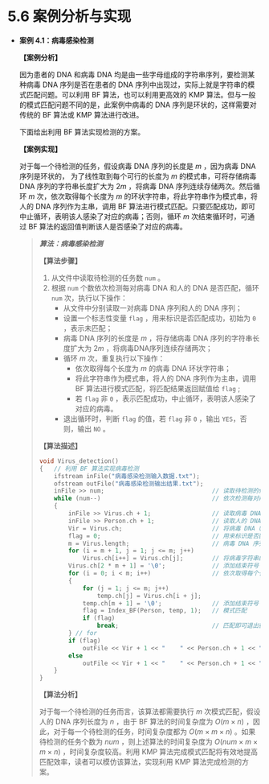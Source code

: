 # 5.6 案例分析与实现

- **案例 4.1：病毒感染检测**
  
  **【案例分析】**
  
  因为患者的 DNA 和病毒 DNA 均是由一些字母组成的字符串序列，要检测某种病毒 DNA 序列是否在患者的 DNA 序列中出现过，实际上就是字符串的模式匹配问题。可以利用 BF 算法，也可以利用更高效的 KMP 算法。但与一般的模式匹配问题不同的是，此案例中病毒的 DNA 序列是环状的，这样需要对传统的 BF 算法或 KMP 算法进行改进。
  
  下面给出利用 BF 算法实现检测的方案。
  
  **【案例实现】**
  
  对于每一个待检测的任务，假设病毒 DNA 序列的长度是 $m$ ，因为病毒 DNA 序列是环状的， 为了线性取到每个可行的长度为 $m$ 的模式串，可将存储病毒 DNA 序列的字符串长度扩大为 $2m$ ，将病毒 DNA 序列连续存储两次。然后循环 $m$ 次，依次取得每个长度为 $m$ 的环状字符串，将此字符串作为模式串，将人的 DNA 序列作为主串，调用 BF 算法进行模式匹配。只要匹配成功，即可中止循环，表明该人感染了对应的病毒；否则，循环 $m$ 次结束循环时，可通过 BF 算法的返回值判断该人是否感染了对应的病毒。
  
  > ***算法：病毒感染检测***
  > 
  > **【算法步骤】**
  > 
  > 1. 从文件中读取待检测的任务数 `num` 。
  > 2. 根据 `num` 个数依次检测每对病毒 DNA 和人的 DNA 是否匹配，循环 `num` 次，执行以下操作：
  >    - 从文件中分别读取一对病毒 DNA 序列和人的 DNA 序列；
  >    - 设置一个标志性变量 `flag` ，用来标识是否匹配成功，初始为 `0` ，表示未匹配；
  >    - 病毒 DNA 序列的长度是 $m$ ，将存储病毒 DNA 序列的字符串长度扩大为 $2m$ ，将病毒DNA序列连续存储两次；
  >    - 循环 $m$ 次，重复执行以下操作：
  >      - 依次取得每个长度为 $m$ 的病毒 DNA 环状字符串；
  >      - 将此字符串作为模式串，将人的 DNA 序列作为主串，调用 BF 算法进行模式匹配，将匹配结果返回赋值给 `flag` ;
  >      - 若 `flag` 非 `0` ，表示匹配成功，中止循环，表明该人感染了对应的病毒。
  >    - 退出循环时，判断 `flag` 的值，若 `flag` 非 `0` ，输出 `YES`，否则，输出 `NO` 。
  > 
  > **【算法描述】**
  > 
  > ```cpp
  > void Virus_detection()
  > {   // 利用 BF 算法实现病毒检测
  >     ifstream inFile("病毒感染检测输入数据.txt");
  >     ofstream outFile("病毒感染检测输出结果.txt");
  >     inFile >> num;                              // 读取待检测的任务数
  >     while (num--)                               // 依次检测每对病毒 DNA 和人的 DNA 是否匹配
  >     {
  >         inFile >> Virus.ch + 1;                 // 读取病毒 DNA 序列，字符串从下标 1 开始存放
  >         inFile >> Person.ch + 1;                // 读取人的 DNA 序列
  >         Vir = Virus.ch;                         // 将病毒 DNA 临时暂存在 Vir 中，以备输出
  >         flag = 0;                               // 用来标识是否匹配，初始为 0，匹配后为非 0
  >         m = Virus.length;                       // 病毒 DNA 序列的长度是 m
  >         for (i = m + 1, j = 1; j <= m; j++)
  >             Virus.ch[i++] = Virus.ch[j];        // 将病毒字符串的长度扩大 2 倍
  >         Virus.ch[2 * m + 1] = '\0';             // 添加结束符号
  >         for (i = 0; i < m; i++)                 // 依次取得每个长度为 m 的病毒 DNA 环状字符串 temp
  >         {
  >             for (j = 1; j <= m; j++)
  >                 temp.ch[j] = Virus.ch[i + j];
  >             temp.ch[m + 1] = '\0';              // 添加结束符号
  >             flag = Index_BF(Person, temp, 1);   // 模式匹配
  >             if (flag)
  >                 break;                          // 匹配即可退出循环
  >         } // for
  >         if (flag)
  >             outFile << Vir + 1 << "    " << Person.ch + 1 << " " << "YES" << endl;
  >         else
  >             outFile << Vir + 1 << "    " << Person.ch + 1 << " " << "NO" << endl;
  >     }
  > }
  > ```
  > 
  > **【算法分析】**
  > 
  > 对于每一个待检测的任务而言，该算法都需要执行 $m$ 次模式匹配，假设人的 DNA 序列长度为 $n$ ，由于 BF 算法的时间复杂度为 $O(m\times n)$ ，因此，对于每一个待检测的任务，时间复杂度都为 $O(m×m×n)$ 。如果待检测的任务个数为 $num$ ，则上述算法的时间复杂度为 $O(num×m×m×n)$ ，时间复杂度较高。利用 KMP 算法完成模式匹配将有效地提高匹配效率，读者可以模仿该算法，实现利用 KMP 算法完成检测的方案。
